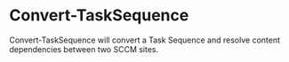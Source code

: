 # Convert-TaskSequence
Convert-TaskSequence will convert a Task Sequence and resolve content dependencies between two SCCM sites.
